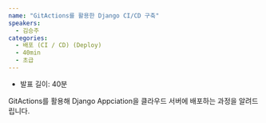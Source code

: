 ```yaml
---
name: "GitActions를 활용한 Django CI/CD 구축"
speakers:
  - 김승주
categories:
  - 배포 (CI / CD) (Deploy)
  - 40min
  - 초급
---
```


- 발표 길이: 40분

GitActions를 활용해 Django Appciation을 클라우드 서버에 배포하는 과정을 알려드립니다.
